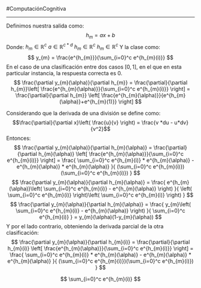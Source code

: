 #ComputaciónCognitiva 

---

Definimos nuestra salida como:
$$
h_{m} = ax + b
$$
Donde:
$h_{m} \in \mathbb{R}^c$
$a \in \mathbb{R}^{c*d}$
	$h_{m} \in \mathbb{R}^c$
$h_{m} \in \mathbb{R}^c$
Y la clase como:
$$
y_{m} = \frac{e^{h_{m}}}{\sum_{i=0}^c e^{h_{m}(i)}}
$$
En el caso de una clasificación entre dos casos $[0, 1]$, en el que en esta particular instancia, la respuesta correcta es 0. 
$$
\frac{\partial y_{m}(\alpha)}{\partial h_{m}} =
\frac{\partial}{\partial h_{m}}\left[ \frac{e^{h_{m}(\alpha)}}{\sum_{i=0}^c e^{h_{m}(i)}} \right] = \frac{\partial}{\partial h_{m}} \left[ \frac{e^{h_{m}(\alpha)}}{e^{h_{m}(\alpha)}+e^{h_{m}(1)}} \right]
$$

Considerando que la derivada de una división se define como:
$$\frac{\partial}{\partial x}\left( \frac{u}{v} \right) = \frac{v *du - u*dv}{v^2}$$
Entonces:
$$
\frac{\partial y_{m}(\alpha)}{\partial h_{m}(\alpha)} =
\frac{\partial}{\partial h_{m}(\alpha)} \left[ \frac{e^{h_{m}(\alpha)}}{\sum_{i=0}^c e^{h_{m}(i)}} \right] =
\frac{ \sum_{i=0}^c e^{h_{m}(i)} * e^{h_{m}(\alpha)} - e^{h_{m}(\alpha)} * e^{h_{m}(\alpha)} }{ (\sum_{i=0}^c e^{h_{m}(i)})(\sum_{i=0}^c e^{h_{m}(i)}) }
$$
$$
\frac{\partial y_{m}(\alpha)}{\partial h_{m}(\alpha)} =
\frac{ e^{h_{m}(\alpha)}\left( \sum_{i=0}^c e^{h_{m}(i)}  - e^{h_{m}(\alpha)} \right) }{ \left( \sum_{i=0}^c e^{h_{m}(i)} \right)\left( \sum_{i=0}^c e^{h_{m}(i)} \right) }
$$
$$
\frac{\partial y_{m}(\alpha)}{\partial h_{m}(\alpha)} =
\frac{ y_{m}\left( \sum_{i=0}^c e^{h_{m}(i)}  - e^{h_{m}(\alpha)} \right) }{   \sum_{i=0}^c e^{h_{m}(i)} } =
y_{m}(\alpha)(1-y_{m}(\alpha))
$$
Y por el lado contrario, obteniendo la derivada parcial de la otra clasificación:
$$
\frac{\partial y_{m}(\alpha)}{\partial h_{m}(i)} =
\frac{\partial}{\partial h_{m}(i)} \left[ \frac{e^{h_{m}(\alpha)}}{\sum_{i=0}^c e^{h_{m}(i)}} \right] =
\frac{ \sum_{i=0}^c e^{h_{m}(i)} * e^{h_{m}(\alpha)} - e^{h_{m}(\alpha)} * e^{h_{m}(\alpha)} }{ (\sum_{i=0}^c e^{h_{m}(i)})(\sum_{i=0}^c e^{h_{m}(i)}) }
$$

$$
\sum_{i=0}^c e^{h_{m}(i)}
$$